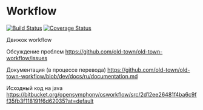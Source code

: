 # Workflow

[![Build Status](https://secure.travis-ci.org/old-town/old-town-workflow.svg?branch=dev)](https://secure.travis-ci.org/old-town/old-town-workflow)
[![Coverage Status](https://coveralls.io/repos/old-town/old-town-workflow/badge.svg?branch=dev&service=github)](https://coveralls.io/github/old-town/old-town-workflow?branch=dev)

Движок workflow

Обсуждение проблем https://github.com/old-town/old-town-workflow/issues

Документация (в процессе перевода) https://github.com/old-town/old-town-workflow/blob/dev/docs/ru/documentation.md

Исходный код на java https://bitbucket.org/opensymphony/osworkflow/src/2d12ee26481f4ba6c9ff35fb3f118191f6d62035?at=default

